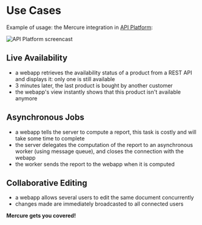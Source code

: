 
# Use Cases

Example of usage: the Mercure integration in [API Platform](https://api-platform.com/docs/client-generator):

![API Platform screencast](https://api-platform.com/d20c0f7f49b5655a3788d9c570c1c80a/client-generator-demo.gif)

## Live Availability

* a webapp retrieves the availability status of a product from a REST API and displays it: only one is still available
* 3 minutes later, the last product is bought by another customer
* the webapp's view instantly shows that this product isn't available anymore

## Asynchronous Jobs

* a webapp tells the server to compute a report, this task is costly and will take some time to complete
* the server delegates the computation of the report to an asynchronous worker (using message queue), and closes the connection with the webapp
* the worker sends the report to the webapp when it is computed

## Collaborative Editing

* a webapp allows several users to edit the same document concurrently
* changes made are immediately broadcasted to all connected users

**Mercure gets you covered!**
